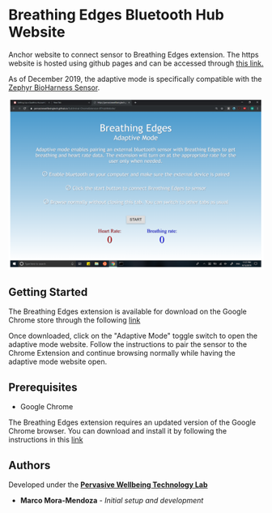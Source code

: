 # Breathing Edges Bluetooth Hub Website
Anchor website to connect sensor to Breathing Edges extension. The https website is hosted using github pages and can be accessed through [this link.](https://pervasivewellbeingtech.github.io/Subliminal-ChromeExtension-BTHubWebsite/)

As of December 2019, the adaptive mode is specifically compatible with the [Zephyr BioHarness Sensor](https://www.zephyranywhere.com/).

![Screenshot of Breathing Edges extension](https://github.com/PervasiveWellbeingTech/Subliminal-ChromeExtension-BTHubWebsite/blob/master/BE_Adaptive.png)

## Getting Started

The Breathing Edges extension is available for download on the Google Chrome store through the following [link](https://chrome.google.com/webstore/detail/breathing-edges/bfdgeibniodkfndpedigokbjkffoaboc?fbclid=IwAR2xAAuKU682uMxKVfOiMegXmB47ibh72AprPQ61DGwR8LritvmorKvHkD0)

Once downloaded, click on the "Adaptive Mode" toggle switch to open the adaptive mode website. Follow the instructions to pair the sensor to the Chrome Extension and continue browsing normally while having the adaptive mode website open.

## Prerequisites

- Google Chrome

The Breathing Edges extension requires an updated version of the Google Chrome browser. You can download and install it by following the instructions in this [link](https://support.google.com/chrome/answer/95346?co=GENIE.Platform%3DDesktop&hl=en)

## Authors

Developed under the [**Pervasive Wellbeing Technology Lab**](http://med.stanford.edu/pervasivewellbeingtech.html)
* **Marco Mora-Mendoza** - *Initial setup and development*
